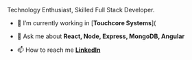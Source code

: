 Technology Enthusiast, Skilled Full Stack Developer. 

- 🔭 I’m currently working in [**Touchcore Systems**](

- 💬 Ask me about **React, Node, Express, MongoDB, Angular**

- 📫 How to reach me **[LinkedIn](https://www.linkedin.com/in/namangoswami/)**

